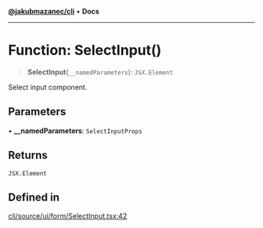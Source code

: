 [**@jakubmazanec/cli**](../README.md) • **Docs**

---

# Function: SelectInput()

> **SelectInput**(`__namedParameters`): `JSX.Element`

Select input component.

## Parameters

• **\_\_namedParameters**: `SelectInputProps`

## Returns

`JSX.Element`

## Defined in

[cli/source/ui/form/SelectInput.tsx:42](https://github.com/jakubmazanec/tools/blob/29163046acd1da0224b08fd05ca40f385e9ab4e5/packages/cli/source/ui/form/SelectInput.tsx#L42)

